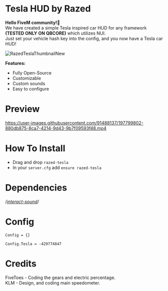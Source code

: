 # Tesla HUD by Razed
**Hello FiveM community!👋**\
We have created a simple Tesla inspired car HUD for any framework **(TESTED ONLY ON QBCORE)** which utilizes NUI.\
Just set your vehicle hash key into the config, and you now have a Tesla car HUD!

![RazedTeslaThumbnailNew](https://user-images.githubusercontent.com/91488137/197804626-d002a7be-5c90-4380-ad03-7c7fe507d9d4.png)

**Features:**

* Fully Open-Source
* Customizable
* Custom sounds
* Easy to configure


# Preview
https://user-images.githubusercontent.com/91488137/197799802-880db875-8ca7-4214-9d43-9b7f09593f48.mp4


# How To Install
* Drag and drop `razed-tesla`
* In your `server.cfg` add `ensure razed-tesla`


# Dependencies
/*[interact-sound](https://github.com/qbcore-framework/interact-sound)*/

# Config
```
Config = {}

Config.Tesla = -429774847
```


# Credits
FiveToes - Coding the gears and electric percentage.\
KLM - Design, and coding main speedometer.
